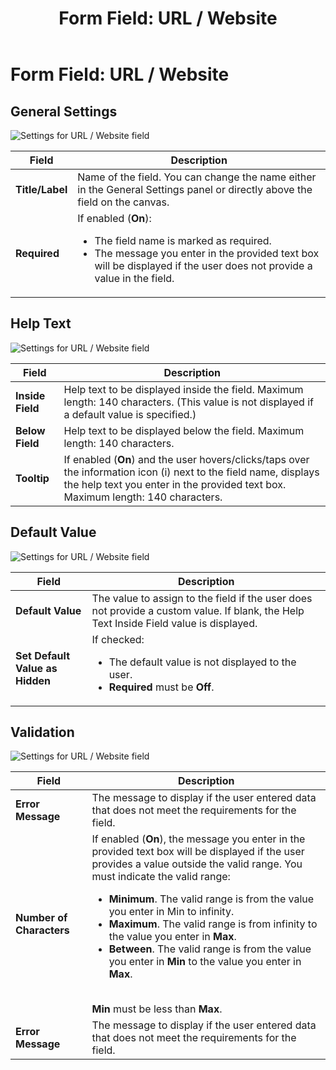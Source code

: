 ﻿---
uid: form-field-url-website
topic: form-field-url-website
locale: en
title: "Form Field: URL / Website"
dnneditions: Evoq Engage
dnnversion: 09.02.00
parent-topic: administrators-forms-overview
related-topics: form-field-address,form-field-date-time,form-field-dropdown,form-field-email,form-field-esignature,form-field-multi-line-text,form-field-multiple-choice,form-field-name,form-field-number,form-field-phone-number,form-field-single-line-text,form-field-static-text,form-field-terms-conditions,form-field-submit
---

# Form Field: URL / Website

## General Settings

  

![Settings for URL / Website field](/images/scr-FormField-URLWebsite-generalsettings.gif)

  

|**Field**|**Description**|
|---|---|
|**Title/Label**|Name of the field. You can change the name either in the General Settings panel or directly above the field on the canvas.|
|**Required**|If enabled (**On**):<ul><li>The field name is marked as required.</li><li>The message you enter in the provided text box will be displayed if the user does not provide a value in the field.</li></ul>|

## Help Text

  

![Settings for URL / Website field](/images/scr-FormField-URLWebsite-helptext.gif)

  

|**Field**|**Description**|
|---|---|
|**Inside Field**|Help text to be displayed inside the field. Maximum length: 140 characters. (This value is not displayed if a default value is specified.)|
|**Below Field**|Help text to be displayed below the field. Maximum length: 140 characters.|
|**Tooltip**|If enabled (**On**) and the user hovers/clicks/taps over the information icon (i) next to the field name, displays the help text you enter in the provided text box. Maximum length: 140 characters.|

## Default Value

  

![Settings for URL / Website field](/images/scr-FormField-URLWebsite-defaultvalue.gif)

  

|**Field**|**Description**|
|---|---|
|**Default Value**|The value to assign to the field if the user does not provide a custom value. If blank, the Help Text Inside Field value is displayed.|
|**Set Default Value as Hidden**|If checked:<ul><li>The default value is not displayed to the user.</li><li>**Required** must be **Off**.</li></ul>|

## Validation

  

![Settings for URL / Website field](/images/scr-FormField-URLWebsite-validation.gif)

  

|**Field**|**Description**|
|---|---|
|**Error Message**|The message to display if the user entered data that does not meet the requirements for the field.|
|**Number of Characters**|If enabled (**On**), the message you enter in the provided text box will be displayed if the user provides a value outside the valid range. You must indicate the valid range: <ul><li>**Minimum**. The valid range is from the value you enter in Min to infinity.</li><li>**Maximum**. The valid range is from infinity to the value you enter in **Max**.</li><li>**Between**. The valid range is from the value you enter in **Min** to the value you enter in **Max**.</li></ul><br />**Min** must be less than **Max**.|
|**Error Message**|The message to display if the user entered data that does not meet the requirements for the field.|
